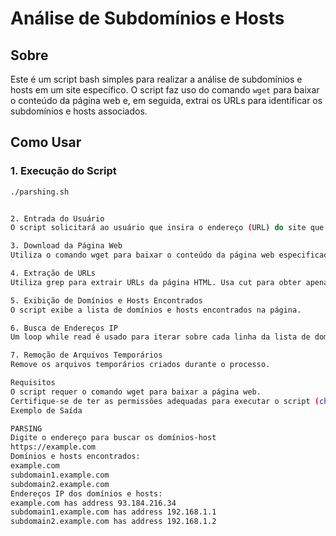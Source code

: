 # Análise de Subdomínios e Hosts

## Sobre

Este é um script bash simples para realizar a análise de subdomínios e hosts em um site específico. O script faz uso do comando `wget` para baixar o conteúdo da página web e, em seguida, extrai os URLs para identificar os subdomínios e hosts associados.

## Como Usar

### 1. Execução do Script

```bash
./parshing.sh


2. Entrada do Usuário
O script solicitará ao usuário que insira o endereço (URL) do site que deseja analisar.

3. Download da Página Web
Utiliza o comando wget para baixar o conteúdo da página web especificada pelo usuário e salva-o como index.html.

4. Extração de URLs
Utiliza grep para extrair URLs da página HTML. Usa cut para obter apenas os domínios. Utiliza sort -u para ordenar e remover duplicatas. A lista resultante é salva no arquivo lista.

5. Exibição de Domínios e Hosts Encontrados
O script exibe a lista de domínios e hosts encontrados na página.

6. Busca de Endereços IP
Um loop while read é usado para iterar sobre cada linha da lista de domínios e hosts (lista). Para cada domínio, o script usa o comando host para obter os endereços IP correspondentes. Utiliza grep para filtrar as linhas que contêm "has address", exibindo os endereços IP.

7. Remoção de Arquivos Temporários
Remove os arquivos temporários criados durante o processo.

Requisitos
O script requer o comando wget para baixar a página web.
Certifique-se de ter as permissões adequadas para executar o script (chmod +x parshing.sh).
Exemplo de Saída

PARSING
Digite o endereço para buscar os domínios-host
https://example.com
Domínios e hosts encontrados:
example.com
subdomain1.example.com
subdomain2.example.com
Endereços IP dos domínios e hosts:
example.com has address 93.184.216.34
subdomain1.example.com has address 192.168.1.1
subdomain2.example.com has address 192.168.1.2
